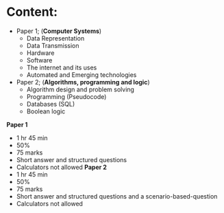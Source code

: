 # Content:
- Paper 1; (**Computer Systems**)
	- Data Representation
	- Data Transmission
	- Hardware
	- Software
	- The internet and its uses
	- Automated and Emerging technologies
- Paper 2; (**Algorithms, programming and logic**)
	- Algorithm design and problem solving
	- Programming (Pseudocode)
	- Databases (SQL)
	- Boolean logic

**Paper 1**
- 1 hr 45 min
- 50%
- 75 marks
- Short answer and structured questions
- Calculators not allowed
**Paper 2**
- 1 hr 45 min
- 50%
- 75 marks
- Short answer and structured questions and a scenario-based-question
- Calculators not allowed